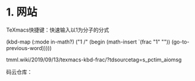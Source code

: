# 1. 网站
TeXmacs快捷键：快速输入以1为分子的分式

(kbd-map (:mode in-math?)
         ("1 /" (begin (math-insert `(frac "1" ""))
                       (go-to-previous-word)))))

tmml.wiki/2019/09/13/texmacs-kbd-frac/?tdsourcetag=s_pctim_aiomsg


码云仓库：










